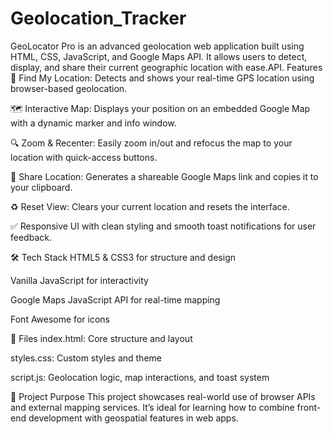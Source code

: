 # Geolocation_Tracker
GeoLocator Pro is an advanced geolocation web application built using HTML, CSS, JavaScript, and Google Maps API. It allows users to detect, display, and share their current geographic location with ease.API.
Features
📍 Find My Location: Detects and shows your real-time GPS location using browser-based geolocation.

🗺️ Interactive Map: Displays your position on an embedded Google Map with a dynamic marker and info window.

🔍 Zoom & Recenter: Easily zoom in/out and refocus the map to your location with quick-access buttons.

🔗 Share Location: Generates a shareable Google Maps link and copies it to your clipboard.

♻️ Reset View: Clears your current location and resets the interface.

✅ Responsive UI with clean styling and smooth toast notifications for user feedback.

🛠️ Tech Stack
HTML5 & CSS3 for structure and design

Vanilla JavaScript for interactivity

Google Maps JavaScript API for real-time mapping

Font Awesome for icons

📁 Files
index.html: Core structure and layout

styles.css: Custom styles and theme

script.js: Geolocation logic, map interactions, and toast system

📌 Project Purpose
This project showcases real-world use of browser APIs and external mapping services. It’s ideal for learning how to combine front-end development with geospatial features in web apps.


